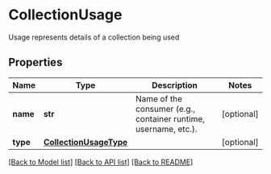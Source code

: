 # CollectionUsage

Usage represents details of a collection being used

## Properties
Name | Type | Description | Notes
------------ | ------------- | ------------- | -------------
**name** | **str** | Name of the consumer (e.g., container runtime, username, etc.).  | [optional] 
**type** | [**CollectionUsageType**](CollectionUsageType.md) |  | [optional] 

[[Back to Model list]](../README.md#documentation-for-models) [[Back to API list]](../README.md#documentation-for-api-endpoints) [[Back to README]](../README.md)


